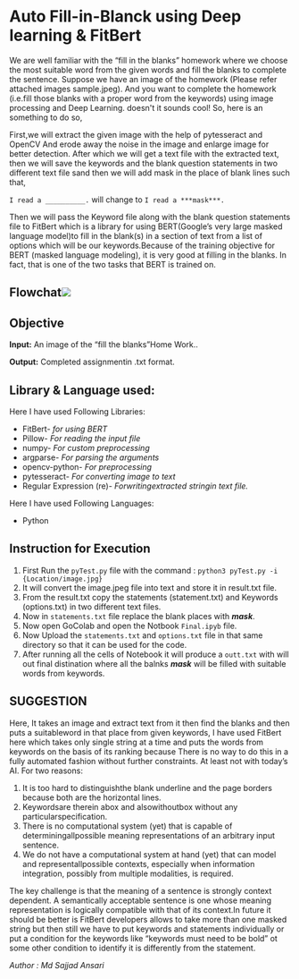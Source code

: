 # Auto Fill-in-Blanck using Deep learning & FitBert

We are well familiar with the “fill in the blanks” homework where we choose the most suitable word from the given words and fill the blanks to complete the sentence. Suppose we have an image of the homework (Please refer attached images sample.jpeg). And you want to complete the homework (i.e.fill those blanks with a proper word from the keywords) using image processing and Deep Learning. doesn't it sounds cool!
So, here is an something to do so, 

<p>First,we will extract the given image with the help of pytesseract and OpenCV And erode away the noise in the image and enlarge image for better detection. After which we will get a text file with the extracted text, then we will save the keywords and the blank question statements in two different text file sand then we will add mask in the place of blank lines such that, </p>
<p><code>I read a __________.</code> will change to <code>I read a ***mask***.</code></p>
<p> Then we will pass the Keyword file along with the blank question statements file to FitBert which is  a  library  for  using BERT(Google’s  very  large  masked  language  model)to  fill  in  the blank(s) in a section of text from a list of options which will be our keywords.Because of the training  objective  for  BERT  (masked  language  modeling),  it  is  very  good  at  filling  in  the blanks. In fact, that is one of the two tasks that BERT is trained on.</p>

## Flowchat<image src=Flowchart.png></image>

## Objective 
<p> <b>Input:</b> An image of the “fill the blanks”Home Work..</p>
<p> <b>Output:</b> Completed assignmentin  .txt format. </p>

## Library & Language used:
Here I have used Following Libraries:
* FitBert- <i> for  using BERT </i> 
* Pillow- <i> For reading the input file </i>
* numpy- <i>For custom preprocessing </i>
* argparse- <i>For parsing the arguments </i>
* opencv-python- <i> For preprocessing </i>
* pytesseract-<i> For converting image to text </i>
* Regular Expression (re)- <i> Forwritingextracted stringin text file.</i>

Here I have used Following Languages:
* Python

## Instruction for Execution
1. First Run the <code>pyTest.py</code> file with the command : 
 <code>python3 pyTest.py -i {Location/image.jpg} </code>
2. It will convert the image.jpeg file into text and store it in result.txt file.
3. From the result.txt copy the statements (statement.txt) and Keywords (options.txt) in two different text files.
4. Now in <code>statements.txt</code> file replace the blank places with ***mask***.
5. Now open GoColab and open the Notbook <code>Final.ipyb</code> file.
6. Now Upload the <code>statements.txt</code> and <code>options.txt</code> file in that same directory so that it can be used for the code.
7. After running all the cells of Notebook it will produce a <code>outt.txt</code> with will out final distination where all the balnks ***mask*** will be filled with suitable words from keywords.


## SUGGESTION
Here, It takes an image and extract text from it then find the blanks and then puts a suitableword in that place from given keywords, I have used FitBert here which takes only single string at a time and puts the words from keywords on the basis of its ranking because There  is  no  way  to  do  this  in  a  fully  automated  fashion  without  further constraints. At least not with today’s AI.
For two reasons:
1. It is too hard to distinguishthe blank underline and the page borders because both are the horizontal lines.
2. Keywordsare  therein  abox and  alsowithoutbox without  any particularspecification.
3. There  is  no  computational  system  (yet)  that  is  capable  of  determiningallpossible meaning representations of an arbitrary input sentence.
4. We  do  not  have  a  computational  system  at  hand  (yet)  that  can  model  and representallpossible  contexts,  especially  when  information  integration, possibly from multiple modalities, is required.

The  key  challenge  is  that  the  meaning  of  a  sentence  is  strongly  context  dependent.  A semantically acceptable sentence is one whose meaning representation is logically compatible with that of its context.In future it should be better is FitBert developers allows to take more than one masked string but then still we have to put keywords and statements individually or put a condition for the keywords like “keywords must need to be bold” ot some other condition to identify it is differently from the statement.

<i> Author : Md Sajjad Ansari </i>
